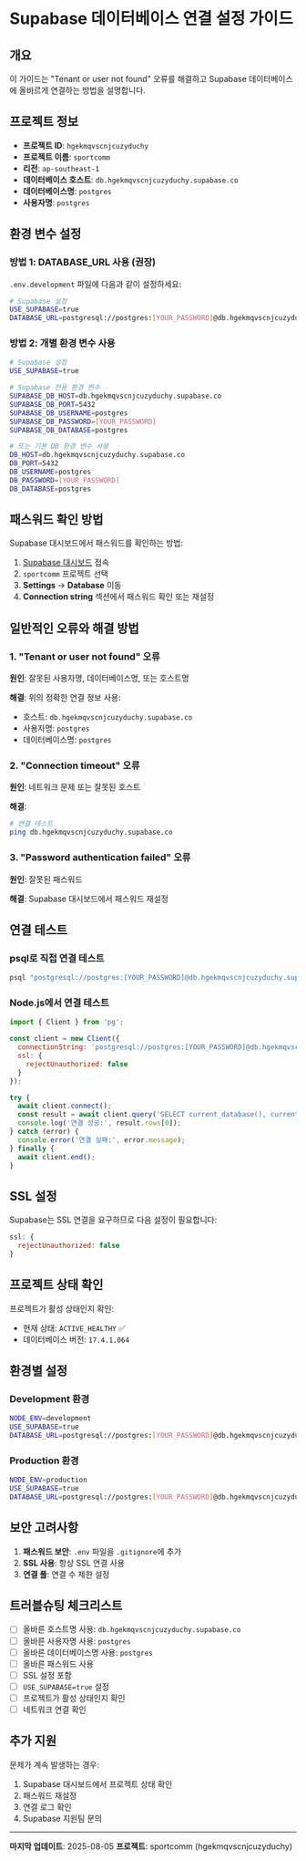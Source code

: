 # Supabase 데이터베이스 연결 설정 가이드

## 개요

이 가이드는 "Tenant or user not found" 오류를 해결하고 Supabase 데이터베이스에 올바르게 연결하는 방법을 설명합니다.

## 프로젝트 정보

- **프로젝트 ID**: `hgekmqvscnjcuzyduchy`
- **프로젝트 이름**: `sportcomm`
- **리전**: `ap-southeast-1`
- **데이터베이스 호스트**: `db.hgekmqvscnjcuzyduchy.supabase.co`
- **데이터베이스명**: `postgres`
- **사용자명**: `postgres`

## 환경 변수 설정

### 방법 1: DATABASE_URL 사용 (권장)

`.env.development` 파일에 다음과 같이 설정하세요:

```bash
# Supabase 설정
USE_SUPABASE=true
DATABASE_URL=postgresql://postgres:[YOUR_PASSWORD]@db.hgekmqvscnjcuzyduchy.supabase.co:5432/postgres
```

### 방법 2: 개별 환경 변수 사용

```bash
# Supabase 설정
USE_SUPABASE=true

# Supabase 전용 환경 변수
SUPABASE_DB_HOST=db.hgekmqvscnjcuzyduchy.supabase.co
SUPABASE_DB_PORT=5432
SUPABASE_DB_USERNAME=postgres
SUPABASE_DB_PASSWORD=[YOUR_PASSWORD]
SUPABASE_DB_DATABASE=postgres

# 또는 기본 DB 환경 변수 사용
DB_HOST=db.hgekmqvscnjcuzyduchy.supabase.co
DB_PORT=5432
DB_USERNAME=postgres
DB_PASSWORD=[YOUR_PASSWORD]
DB_DATABASE=postgres
```

## 패스워드 확인 방법

Supabase 대시보드에서 패스워드를 확인하는 방법:

1. [Supabase 대시보드](https://supabase.com/dashboard) 접속
2. `sportcomm` 프로젝트 선택
3. **Settings** → **Database** 이동
4. **Connection string** 섹션에서 패스워드 확인 또는 재설정

## 일반적인 오류와 해결 방법

### 1. "Tenant or user not found" 오류

**원인**: 잘못된 사용자명, 데이터베이스명, 또는 호스트명

**해결**: 위의 정확한 연결 정보 사용:
- 호스트: `db.hgekmqvscnjcuzyduchy.supabase.co`
- 사용자명: `postgres`
- 데이터베이스명: `postgres`

### 2. "Connection timeout" 오류

**원인**: 네트워크 문제 또는 잘못된 호스트

**해결**: 
```bash
# 연결 테스트
ping db.hgekmqvscnjcuzyduchy.supabase.co
```

### 3. "Password authentication failed" 오류

**원인**: 잘못된 패스워드

**해결**: Supabase 대시보드에서 패스워드 재설정

## 연결 테스트

### psql로 직접 연결 테스트

```bash
psql "postgresql://postgres:[YOUR_PASSWORD]@db.hgekmqvscnjcuzyduchy.supabase.co:5432/postgres"
```

### Node.js에서 연결 테스트

```javascript
import { Client } from 'pg';

const client = new Client({
  connectionString: 'postgresql://postgres:[YOUR_PASSWORD]@db.hgekmqvscnjcuzyduchy.supabase.co:5432/postgres',
  ssl: {
    rejectUnauthorized: false
  }
});

try {
  await client.connect();
  const result = await client.query('SELECT current_database(), current_user;');
  console.log('연결 성공:', result.rows[0]);
} catch (error) {
  console.error('연결 실패:', error.message);
} finally {
  await client.end();
}
```

## SSL 설정

Supabase는 SSL 연결을 요구하므로 다음 설정이 필요합니다:

```javascript
ssl: {
  rejectUnauthorized: false
}
```

## 프로젝트 상태 확인

프로젝트가 활성 상태인지 확인:
- 현재 상태: `ACTIVE_HEALTHY` ✅
- 데이터베이스 버전: `17.4.1.064`

## 환경별 설정

### Development 환경

```bash
NODE_ENV=development
USE_SUPABASE=true
DATABASE_URL=postgresql://postgres:[YOUR_PASSWORD]@db.hgekmqvscnjcuzyduchy.supabase.co:5432/postgres
```

### Production 환경

```bash
NODE_ENV=production
USE_SUPABASE=true
DATABASE_URL=postgresql://postgres:[YOUR_PASSWORD]@db.hgekmqvscnjcuzyduchy.supabase.co:5432/postgres
```

## 보안 고려사항

1. **패스워드 보안**: `.env` 파일을 `.gitignore`에 추가
2. **SSL 사용**: 항상 SSL 연결 사용
3. **연결 풀**: 연결 수 제한 설정

## 트러블슈팅 체크리스트

- [ ] 올바른 호스트명 사용: `db.hgekmqvscnjcuzyduchy.supabase.co`
- [ ] 올바른 사용자명 사용: `postgres`
- [ ] 올바른 데이터베이스명 사용: `postgres`
- [ ] 올바른 패스워드 사용
- [ ] SSL 설정 포함
- [ ] `USE_SUPABASE=true` 설정
- [ ] 프로젝트가 활성 상태인지 확인
- [ ] 네트워크 연결 확인

## 추가 지원

문제가 계속 발생하는 경우:
1. Supabase 대시보드에서 프로젝트 상태 확인
2. 패스워드 재설정
3. 연결 로그 확인
4. Supabase 지원팀 문의

---

**마지막 업데이트**: 2025-08-05
**프로젝트**: sportcomm (hgekmqvscnjcuzyduchy)